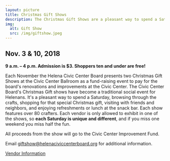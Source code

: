 ```yaml
---
layout: picture
title: Christmas Gift Shows
description: The Christmas Gift Shows are a pleasant way to spend a Saturday, browsing through the crafts, shopping for that special Christmas gift, visiting with friends and neighbors, and enjoying refreshments or lunch at the snack bar.
img:
  alt: Gift Show
  src: /img/giftshow.jpeg
---
```


## Nov. 3 & 10, 2018

**9 a.m. – 4 p.m. Admission is $3. Shoppers ten and under are free!**

Each November the Helena Civic Center Board presents two Christmas Gift Shows at the Civic Center Ballroom as a fund-raising event to pay for the board's renovations and improvements at the Civic Center.  The Civic Center Board's Christmas Gift shows have become a traditional social event for Helenans.  It's a pleasant way to spend a Saturday, browsing through the crafts, shopping for that special Christmas gift, visiting with friends and neighbors, and enjoying refreshments or lunch at the snack bar. Each show features over 80 crafters.  Each vendor is only allowed to exhibit in one of the shows, so **each Saturday is unique and different**, and if you miss one weekend you miss half the fun.

All proceeds from the show will go to the Civic Center Improvement Fund.

Email <giftshow@helenaciviccenterboard.org> for additional information.

<p><a class="btn btn-primary" href="vendors/" role="button">Vendor Information</a></p>
